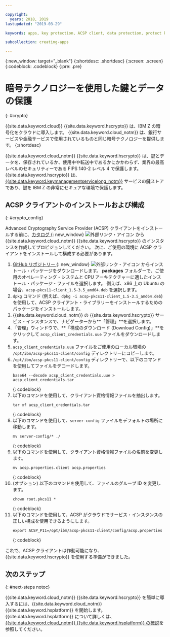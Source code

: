 ```yaml
---

copyright:
  years: 2018, 2019
lastupdated: "2019-03-29"

keywords: apps, key protection, ACSP client, data protection, protect keys, data, protect, ascp, crypto, keys, cryptography

subcollection: creating-apps

---
```

{:new_window: target="_blank"}
{:shortdesc: .shortdesc}
{:screen: .screen}
{:codeblock: .codeblock}
{:pre: .pre}

# 暗号テクノロジーを使用した鍵とデータの保護
{: #crypto}

{{site.data.keyword.cloud}} {{site.data.keyword.hscrypto}} は、IBM Z の暗号化をクラウドに導入します。 {{site.data.keyword.cloud_notm}} は、銀行サービスや金融サービスで使用されているものと同じ暗号テクノロジーを提供します。
{:shortdesc}

{{site.data.keyword.cloud_notm}} {{site.data.keyword.hscrypto}} は、鍵とデータを、保存されているか、使用中や転送中であるかにかかわらず、業界の最高レベルのセキュリティーである FIPS 140-2 レベル 4 で保護します。{{site.data.keyword.hscrypto}} は、[{{site.data.keyword.keymanagementservicelong_notm}}](/docs/services/hs-crypto?topic=hs-crypto-get-started) サービスの鍵ストアであり、鍵を IBM Z の非常にセキュアな環境で保護します。

## ACSP クライアントのインストールおよび構成
{: #crypto_config}

Advanced Cryptography Service Provider (ACSP) クライアントをインストールする前に、[カタログ ](https://{DomainName}/catalog/services/hyper-protect-crypto-services){: new_window} ![外部リンク・アイコン](../../icons/launch-glyph.svg "外部リンク・アイコン") から {{site.data.keyword.cloud_notm}} {{site.data.keyword.hscrypto}} のインスタンスを作成してプロビジョンしてください。 次に、ご使用の環境に ACSP クライアントをインストールして構成する必要があります。

1. [GitHub リポジトリー ](https://github.com/ibm-developer/ibm-cloud-hyperprotectcrypto){: new_window} ![外部リンク・アイコン](../../icons/launch-glyph.svg "外部リンク・アイコン") からインストール・パッケージをダウンロードします。 **packages** フォルダーで、ご使用のオペレーティング・システムと CPU アーキテクチャーに適したインストール・パッケージ・ファイルを選択します。 例えば、x86 上の Ubuntu の場合、`acsp-pkcs11-client_1.5-3.5_amd64.deb` を選択します。
2. `dpkg` コマンド (例えば、`dpkg -i acsp-pkcs11-client_1.5-3.5_amd64.deb`) を使用して、ACSP クライアント・ライブラリーをインストールするためのパッケージをインストールします。
3. {{site.data.keyword.cloud_notm}} の {{site.data.keyword.hscrypto}} サービス・インスタンスで、ナビゲーターから**「管理」**を選択します。
4. 「管理」ウィンドウで、**「構成のダウンロード (Download Config)」**をクリックして `acsp_client_credentials.uue` ファイルをダウンロードします。
5. `acsp_client_credentials.uue` ファイルをご使用のローカル環境の `/opt/ibm/acsp-pkcs11-client/config` ディレクトリーにコピーします。
6. `/opt/ibm/acsp-pkcs11-client/config` ディレクトリーで、以下のコマンドを使用してファイルをデコードします。
   ```
   base64 --decode acsp_client_credentials.uue > acsp_client_credentials.tar
   ```
   {: codeblock}
7. 以下のコマンドを使用して、クライアント資格情報ファイルを抽出します。
   ```
   tar xf acsp_client_credentials.tar
   ```
   {: codeblock}
8. 以下のコマンドを使用して、`server-config` ファイルをデフォルトの場所に移動します。
   ```
   mv server-config/* ./
   ```
   {: codeblock}
9. 以下のコマンドを使用して、クライアント資格情報ファイルの名前を変更します。
   ```
   mv acsp.properties.client acsp.properties
   ```
   {: codeblock}
10. (オプション) 以下のコマンドを使用して、ファイルのグループ ID を変更します。
    ```
    chown root.pkcs11 *
    ```
    {: codeblock}
11. 以下のコマンドを使用して、ACSP がクラウドでサービス・インスタンスの正しい構成を使用できるようにします。
    ```
    export ACSP_P11=/opt/ibm/acsp-pkcs11-client/config/acsp.properties
    ```
    {: codeblock}

これで、ACSP クライアントは作動可能になり、{{site.data.keyword.hscrypto}} を使用する準備ができました。

## 次のステップ
{: #next-steps notoc}

{{site.data.keyword.cloud_notm}} {{site.data.keyword.hscrypto}} を簡単に導入するには、{{site.data.keyword.cloud_notm}} {{site.data.keyword.hsplatform}} を開始します。 {{site.data.keyword.hsplatform}} について詳しくは、[{{site.data.keyword.cloud_notm}} {{site.data.keyword.hsplatform}} の概説](/docs/services/hypersecure-platform?topic=services/hypersecure-platform-getting-started-with-ibm-cloud-hyper-protect-developer-starter-kits)を参照してください。
